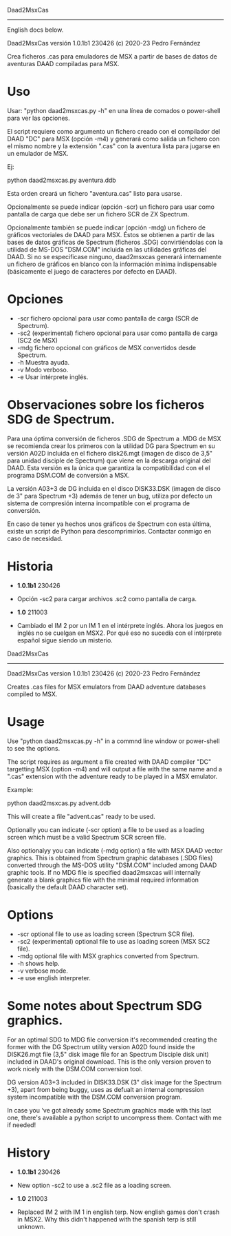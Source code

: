 Daad2MsxCas
***********

English docs below.

Daad2MsxCas versión 1.0.1b1 230426 (c) 2020-23 Pedro Fernández

Crea ficheros .cas para emuladores de MSX a partir de bases de datos de aventuras DAAD compiladas para MSX.

Uso
===

Usar: "python daad2msxcas.py -h" en una línea de comados o power-shell para ver las opciones.

El script requiere como argumento un fichero creado con el compilador del DAAD "DC" para MSX (opción -m4) y generará como salida un fichero con el mismo nombre y la extensión ".cas" con la aventura lista para jugarse en un emulador de MSX.

Ej:

python daad2msxcas.py aventura.ddb

Esta orden creará un fichero "aventura.cas" listo para usarse.

Opcionalmente se puede indicar (opción -scr) un fichero para usar como pantalla de carga que debe ser un fichero SCR de ZX Spectrum.

Opcionalmente también se puede indicar (opción -mdg) un fichero de gráficos vectoriales de DAAD para MSX. Éstos se obtienen a partir de las bases de datos gráficas de Spectrum (ficheros .SDG) convirtiéndolas con la utilidad de MS-DOS "DSM.COM" incluida en las utilidades gráficas del DAAD.
Si no se especificase ninguno, daad2msxcas generará internamente un fichero de gráficos en blanco con la información mínima indispensable (básicamente el juego de caracteres por defecto en DAAD).

Opciones
========

- -scr fichero opcional para usar como pantalla de carga (SCR de Spectrum).
- -sc2 (experimental) fichero opcional para usar como pantalla de carga (SC2 de MSX)
- -mdg fichero opcional con gráficos de MSX convertidos desde Spectrum.
- -h Muestra ayuda.
- -v Modo verboso.
- -e Usar intérprete inglés.

Observaciones sobre los ficheros SDG de Spectrum.
=================================================

Para una óptima conversión de ficheros .SDG de Spectrum a .MDG de MSX se recomienda crear los primeros con la utilidad DG para Spectrum en su versión A02D incluida en el fichero disk26.mgt (imagen de disco de 3,5" para unidad disciple de Spectrum) que viene en la descarga original del DAAD. Esta versión es la única que garantiza la compatibilidad con el el programa DSM.COM de conversión a MSX.

La versión A03+3 de DG incluida en el disco DISK33.DSK (imagen de disco de 3" para Spectrum +3) además de tener un bug, utiliza por defecto un sistema de compresión interna incompatible con el programa de conversión.

En caso de tener ya hechos unos gráficos de Spectrum con esta última, existe un script de Python para descomprimirlos. Contactar conmigo en caso de necesidad.

Historia
========

- **1.0.1b1** 230426

 - Opción -sc2 para cargar archivos .sc2 como pantalla de carga.

- **1.0** 211003

 -  Cambiado el IM 2 por un IM 1 en el intérprete inglés. Ahora los juegos en inglés no se cuelgan en MSX2. Por qué eso no sucedía con el intérprete español sigue siendo un misterio.


Daad2MsxCas
***********

Daad2MsxCas version 1.0.1b1 230426 (c) 2020-23 Pedro Fernández

Creates .cas files for MSX emulators from DAAD adventure databases compiled to MSX.

Usage
=====

Use "python daad2msxcas.py -h" in a commnd line window or power-shell to see the options.

The script requires as argument a file created with DAAD compiler "DC" targetting MSX (option -m4) and will output a file with the same name and a ".cas" extension with the adventure ready to be played in a MSX emulator.

Example:

python daad2msxcas.py advent.ddb

This will create a file "advent.cas" ready to be used.

Optionally you can indicate (-scr option) a file to be used as a loading screen which must be a valid Spectrum SCR screen file.

Also optionalyy you can indicate (-mdg option) a file with MSX DAAD vector graphics. This is obtained from Spectrum graphic databases (.SDG files) converted through the MS-DOS utility "DSM.COM" included among DAAD graphic tools.
If no MDG file is specified daad2msxcas will internally generate a blank graphics file with the minimal required information (basically the default DAAD character set).

Options
=======

- -scr optional file to use as loading screen (Spectrum SCR file).
- -sc2 (experimental) optional file to use as loading screen (MSX SC2 file).
- -mdg optional file with MSX graphics converted from Spectrum.
- -h shows help.
- -v verbose mode.
- -e use english interpreter.

Some notes about Spectrum SDG graphics.
=======================================

For an optimal SDG to MDG file conversion it's recommended creating the former with the DG Spectrum utility version A02D found inside the DISK26.mgt file (3,5" disk image file for an Spectrum Disciple disk unit) included in DAAD's original download. This is the only version proven to work nicely with the DSM.COM conversion tool.

DG version A03+3 included in DISK33.DSK (3" disk image for the Spectrum +3), apart from being buggy, uses as defualt an internal compression system incompatible with the DSM.COM conversion program.

In case you 've got already some Spectrum graphics made with this last one, there's available a python script to uncompress them. Contact with me if needed!

History
=======

- **1.0.1b1** 230426

 - New option -sc2 to use a .sc2 file as a loading screen.

- **1.0** 211003

 - Replaced IM 2 with IM 1 in english terp. Now english games don't crash in MSX2. Why this didn't happened with the spanish terp is still unknown.
